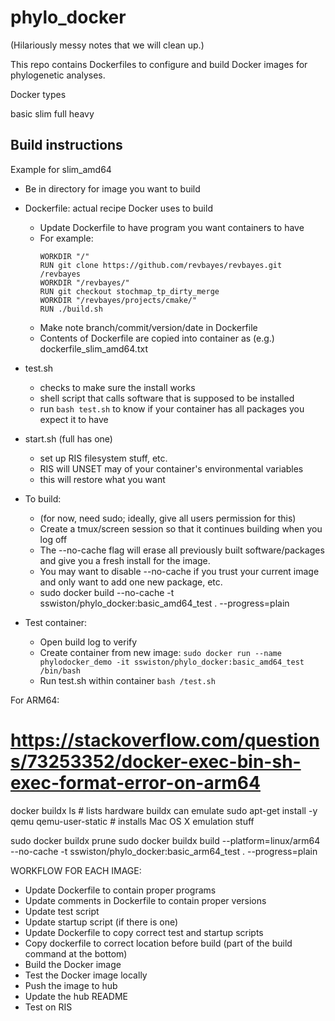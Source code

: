 # phylo_docker

(Hilariously messy notes that we will clean up.)

This repo contains Dockerfiles to configure and build Docker images for phylogenetic analyses.


Docker types

basic
slim
full
heavy


## Build instructions


Example for slim_amd64
- Be in directory for image you want to build
- Dockerfile: actual recipe Docker uses to build
    - Update Dockerfile to have program you want containers to have
    - For example:
        ```
        WORKDIR "/"
        RUN git clone https://github.com/revbayes/revbayes.git /revbayes
        WORKDIR "/revbayes/"
        RUN git checkout stochmap_tp_dirty_merge
        WORKDIR "/revbayes/projects/cmake/"
        RUN ./build.sh
        ```
    - Make note branch/commit/version/date in Dockerfile
    - Contents of Dockerfile are copied into container as (e.g.) dockerfile_slim_amd64.txt

- test.sh
    - checks to make sure the install works
    - shell script that calls software that is supposed to be installed
    - run `bash test.sh` to know if your container has all packages you expect it to have

- start.sh (full has one)
    - set up RIS filesystem stuff, etc.
    - RIS will UNSET may of your container's environmental variables 
    - this will restore what you want


- To build:
    - (for now, need sudo; ideally, give all users permission for this)
    - Create a tmux/screen session so that it continues building when you log off
    - The --no-cache flag will erase all previously built software/packages and give you a fresh install for the image.
    - You may want to disable --no-cache if you trust your current image and only want to add one new package, etc.
    - sudo docker build --no-cache -t sswiston/phylo_docker:basic_amd64_test . --progress=plain

- Test container:
    - Open build log to verify
    - Create container from new image:
        `sudo docker run --name phylodocker_demo -it sswiston/phylo_docker:basic_amd64_test /bin/bash`
    - Run test.sh within container
        `bash /test.sh`



For ARM64:
# https://stackoverflow.com/questions/73253352/docker-exec-bin-sh-exec-format-error-on-arm64
docker buildx ls     # lists hardware buildx can emulate
sudo apt-get install -y qemu qemu-user-static        # installs Mac OS X emulation stuff


sudo docker buildx prune
sudo docker buildx build --platform=linux/arm64 --no-cache -t sswiston/phylo_docker:basic_arm64_test . --progress=plain




WORKFLOW FOR EACH IMAGE:
- Update Dockerfile to contain proper programs
- Update comments in Dockerfile to contain proper versions
- Update test script
- Update startup script (if there is one)
- Update Dockerfile to copy correct test and startup scripts
- Copy dockerfile to correct location before build (part of the build command at the bottom)
- Build the Docker image
- Test the Docker image locally
- Push the image to hub
- Update the hub README
- Test on RIS